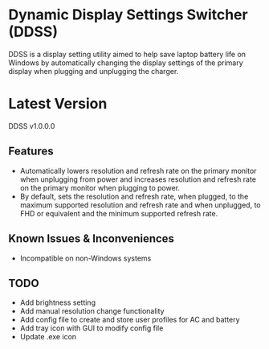 # Dynamic Display Settings Switcher (DDSS)
DDSS is a display setting utility aimed to help save laptop battery life on Windows by automatically changing the display settings of the primary display when plugging and unplugging the charger.

# Latest Version
DDSS v1.0.0.0

## Features
- Automatically lowers resolution and refresh rate on the primary monitor when unplugging from power and increases resolution and refresh rate on the primary monitor when plugging to power. 
- By default, sets the resolution and refresh rate, when plugged, to the maximum supported resolution and refresh rate and when unplugged, to FHD or equivalent and the minimum supported refresh rate.

## Known Issues & Inconveniences
- Incompatible on non-Windows systems

## TODO
- Add brightness setting
- Add manual resolution change functionality
- Add config file to create and store user profiles for AC and battery
- Add tray icon with GUI to modify config file
- Update .exe icon
